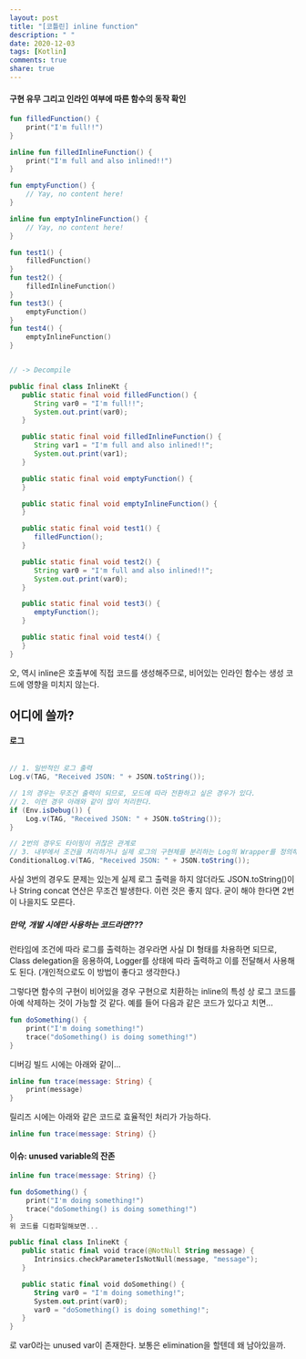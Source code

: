 ```yaml
---
layout: post
title: "[코틀린] inline function"
description: " "
date: 2020-12-03
tags: [Kotlin]
comments: true
share: true
---
```



#### 구현 유무 그리고 인라인 여부에 따른 함수의 동작 확인

```kotlin
fun filledFunction() {
    print("I'm full!!")
}

inline fun filledInlineFunction() {
    print("I'm full and also inlined!!")
}

fun emptyFunction() {
    // Yay, no content here!
}

inline fun emptyInlineFunction() {
    // Yay, no content here!
}

fun test1() {
    filledFunction()
}
fun test2() {
    filledInlineFunction()
}
fun test3() {
    emptyFunction()
}
fun test4() {
    emptyInlineFunction()
}
```

```java

// -> Decompile

public final class InlineKt {
   public static final void filledFunction() {
      String var0 = "I'm full!!";
      System.out.print(var0);
   }

   public static final void filledInlineFunction() {
      String var1 = "I'm full and also inlined!!";
      System.out.print(var1);
   }

   public static final void emptyFunction() {
   }

   public static final void emptyInlineFunction() {
   }

   public static final void test1() {
      filledFunction();
   }

   public static final void test2() {
      String var0 = "I'm full and also inlined!!";
      System.out.print(var0);
   }

   public static final void test3() {
      emptyFunction();
   }

   public static final void test4() {
   }
}
```

오, 역시 inline은 호출부에 직접 코드를 생성해주므로, 비어있는 인라인 함수는 생성 코드에 영향을 미치지 않는다.

## 어디에 쓸까?

#### 로그

```java

// 1. 일반적인 로그 출력
Log.v(TAG, "Received JSON: " + JSON.toString());

// 1의 경우는 무조건 출력이 되므로, 모드에 따라 전환하고 싶은 경우가 있다.
// 2. 이런 경우 아래와 같이 많이 처리한다.
if (Env.isDebug()) {
    Log.v(TAG, "Received JSON: " + JSON.toString());
}

// 2번의 경우도 타이핑이 귀찮은 관계로 
// 3. 내부에서 조건을 처리하거나 실제 로그의 구현체를 분리하는 Log의 Wrapper를 정의해서 쓰는 경우도 있다.
ConditionalLog.v(TAG, "Received JSON: " + JSON.toString());
```

사실 3번의 경우도 문제는 있는게 실제 로그 출력을 하지 않더라도 JSON.toString()이나 String concat 연산은 무조건 발생한다. 이런 것은 좋지 않다. 굳이 해야 한다면 2번이 나을지도 모른다.

##### 만약, 개발 시에만 사용하는 코드라면???

런타임에 조건에 따라 로그를 출력하는 경우라면 사실 DI 형태를 차용하면 되므로, Class delegation을 응용하여, Logger를 상태에 따라 출력하고 이를 전달해서 사용해도 된다. (개인적으로도 이 방법이 좋다고 생각한다.)

그렇다면 함수의 구현이 비어있을 경우 구현으로 치환하는 inline의 특성 상 로그 코드를 아예 삭제하는 것이 가능할 것 같다. 예를 들어 다음과 같은 코드가 있다고 치면...

```kotlin
fun doSomething() {
    print("I'm doing something!")
    trace("doSomething() is doing something!")
}
```

디버깅 빌드 시에는 아래와 같이...

```kotlin
inline fun trace(message: String) {
    print(message)
}
```

릴리즈 시에는 아래와 같은 코드로 효율적인 처리가 가능하다.

```kotlin
inline fun trace(message: String) {}
```

#### 이슈: unused variable의 잔존

```kotlin
inline fun trace(message: String) {}

fun doSomething() {
    print("I'm doing something!")
    trace("doSomething() is doing something!")
}
위 코드를 디컴파일해보면...

public final class InlineKt {
   public static final void trace(@NotNull String message) {
      Intrinsics.checkParameterIsNotNull(message, "message");
   }

   public static final void doSomething() {
      String var0 = "I'm doing something!";
      System.out.print(var0);
      var0 = "doSomething() is doing something!";
   }
}
```

로 var0라는 unused var이 존재한다. 보통은 elimination을 할텐데 왜 남아있을까.
